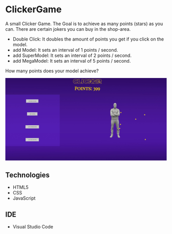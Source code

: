 # ClickerGame
A small Clicker Game. The Goal is to achieve as many points (stars) as you can. There are certain jokers you can buy in the shop-area.
- Double Click: It doubles the amount of points you get if you click on the model.
- add Model: It sets an interval of 1 points / second.
- add SuperModel: It sets an interval of 2 points / second.
- add MegaModel: It sets an interval of 5 points / second.

How many points does your model achieve?

<img src="./Game.JPG">

## Technologies
- HTML5
- CSS
- JavaScript

## IDE
- Visual Studio Code